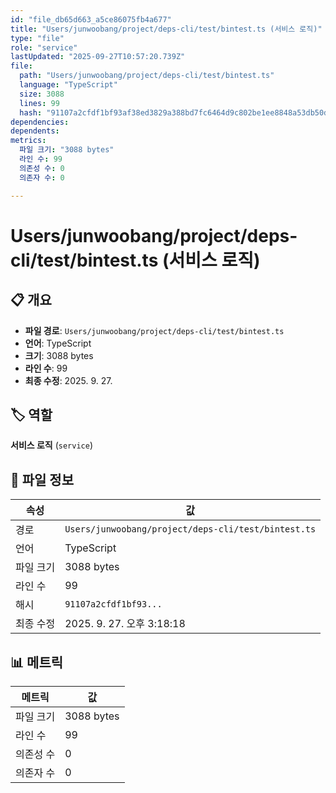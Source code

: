 ```yaml
---
id: "file_db65d663_a5ce86075fb4a677"
title: "Users/junwoobang/project/deps-cli/test/bintest.ts (서비스 로직)"
type: "file"
role: "service"
lastUpdated: "2025-09-27T10:57:20.739Z"
file:
  path: "Users/junwoobang/project/deps-cli/test/bintest.ts"
  language: "TypeScript"
  size: 3088
  lines: 99
  hash: "91107a2cfdf1bf93af38ed3829a388bd7fc6464d9c802be1ee8848a53db50d57"
dependencies:
dependents:
metrics:
  파일 크기: "3088 bytes"
  라인 수: 99
  의존성 수: 0
  의존자 수: 0

---
```


# Users/junwoobang/project/deps-cli/test/bintest.ts (서비스 로직)

## 📋 개요

- **파일 경로**: `Users/junwoobang/project/deps-cli/test/bintest.ts`
- **언어**: TypeScript
- **크기**: 3088 bytes
- **라인 수**: 99
- **최종 수정**: 2025. 9. 27.

## 🏷️ 역할

**서비스 로직** (`service`)

## 📄 파일 정보

| 속성 | 값 |
|------|----|
| 경로 | `Users/junwoobang/project/deps-cli/test/bintest.ts` |
| 언어 | TypeScript |
| 파일 크기 | 3088 bytes |
| 라인 수 | 99 |
| 해시 | `91107a2cfdf1bf93...` |
| 최종 수정 | 2025. 9. 27. 오후 3:18:18 |

## 📊 메트릭

| 메트릭 | 값 |
|--------|----|
| 파일 크기 | 3088 bytes |
| 라인 수 | 99 |
| 의존성 수 | 0 |
| 의존자 수 | 0 |

